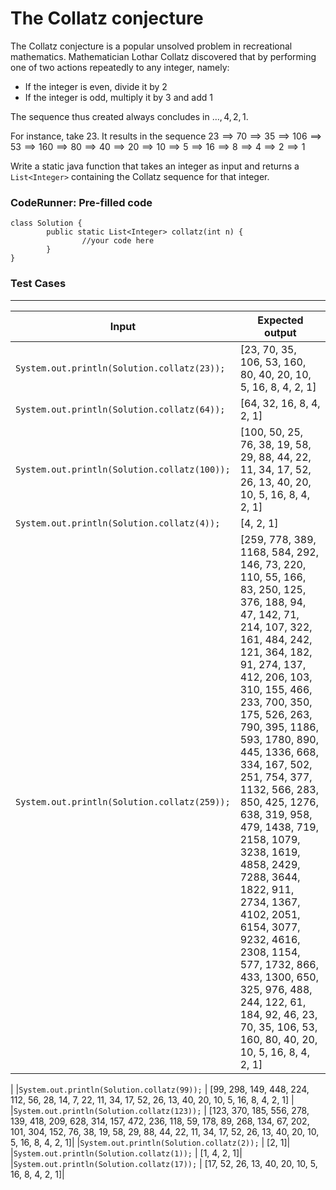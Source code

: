 # The Collatz conjecture
The Collatz conjecture is a popular unsolved problem in recreational mathematics. Mathematician Lothar Collatz discovered that by performing one of two actions repeatedly to any integer, namely:

* If the integer is even, divide it by 2
* If the integer is odd, multiply it by 3 and add 1

The sequence thus created always concludes in $\ldots, 4, 2, 1.$

For instance, take $23$. It results in the sequence $23 \implies 70 \implies 35 \implies 106 \implies 53 \implies 160 \implies 80 \implies 40 \implies 20 \implies 10 \implies 5 \implies 16 \implies 8 \implies 4 \implies 2 \implies 1$

Write a static java function that takes an integer as input and returns a `List<Integer>` containing the Collatz sequence for that integer.

### CodeRunner: Pre-filled code

```
class Solution {
        public static List<Integer> collatz(int n) {
                //your code here
        }
}
```

### Test Cases
---------------
|Input | Expected output|
|------|----------------|
|`System.out.println(Solution.collatz(23));` | [23, 70, 35, 106, 53, 160, 80, 40, 20, 10, 5, 16, 8, 4, 2, 1]|
|`System.out.println(Solution.collatz(64));` | [64, 32, 16, 8, 4, 2, 1]|
|`System.out.println(Solution.collatz(100));` | [100, 50, 25, 76, 38, 19, 58, 29, 88, 44, 22, 11, 34, 17, 52, 26, 13, 40, 20, 10, 5, 16, 8, 4, 2, 1]|
|`System.out.println(Solution.collatz(4));` | [4, 2, 1]|
|`System.out.println(Solution.collatz(259));` | [259, 778, 389, 1168, 584, 292, 146, 73, 220, 110, 55, 166, 83, 250, 125, 376, 188, 94, 47, 142, 71, 214, 107, 322, 161, 484, 242, 121, 364, 182, 91, 274, 137, 412, 206, 103, 310, 155, 466, 233, 700, 350, 175, 526, 263, 790, 395, 1186, 593, 1780, 890, 445, 1336, 668, 334, 167, 502, 251, 754, 377, 1132, 566, 283, 850, 425, 1276, 638, 319, 958, 479, 1438, 719, 2158, 1079, 3238, 1619, 4858, 2429, 7288, 3644, 1822, 911, 2734, 1367, 4102, 2051, 6154, 3077, 9232, 4616, 2308, 1154, 577, 1732, 866, 433, 1300, 650, 325, 976, 488, 244, 122, 61, 184, 92, 46, 23, 70, 35, 106, 53, 160, 80, 40, 20, 10, 5, 16, 8, 4, 2, 1]
|
|`System.out.println(Solution.collatz(99));` | [99, 298, 149, 448, 224, 112, 56, 28, 14, 7, 22, 11, 34, 17, 52, 26, 13, 40, 20, 10, 5, 16, 8, 4, 2, 1]
|
|`System.out.println(Solution.collatz(123));` | [123, 370, 185, 556, 278, 139, 418, 209, 628, 314, 157, 472, 236, 118, 59, 178, 89, 268, 134, 67, 202, 101, 304, 152, 76, 38, 19, 58, 29, 88, 44, 22, 11, 34, 17, 52, 26, 13, 40, 20, 10, 5, 16, 8, 4, 2, 1]|
|`System.out.println(Solution.collatz(2));` | [2, 1]|
|`System.out.println(Solution.collatz(1));` | [1, 4, 2, 1]|
|`System.out.println(Solution.collatz(17));` | [17, 52, 26, 13, 40, 20, 10, 5, 16, 8, 4, 2, 1]|


